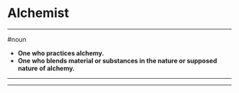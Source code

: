 # Alchemist
---
#noun
- **One who practices alchemy.**
- **One who blends material or substances in the nature or supposed nature of alchemy.**
---
---
